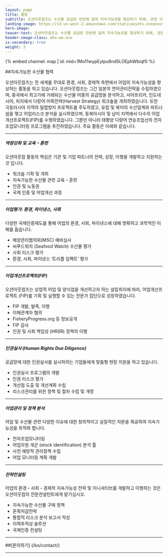 ```yaml
---
layout: page 
title: 활동
subtitle: 오션아웃컴즈는 수산물 공급망 전반에 걸쳐 지속가능성을 향상하기 위해, 관련 이해관계자들과 협력하여 과학적 이니셔티브를 발굴, 개발, 실행하고 있습니다. 이를 통해 사람과 지구를 위한 환경적, 사회⋅경제적 성과를 도출하고 있습니다. 다양한 이해관계자들과 협업하여 어업 관련 프로젝트, 수산물 구매, 어업관리제도 개선, 수산 NGO 활동 등을 지원하고 있습니다. 
landing-image: https://s3-us-west-2.amazonaws.com/staticassets.oceanoutcomes.org/rollover+images/vision-and-mission-hover.jpg
hero-image:
teaser-text: 오션아웃컴즈는 수산물 공급망 전반에 걸쳐 지속가능성을 향상하기 위해, 관련 이해관계자들과 협력하여 과학적 이니셔티브를 발굴, 개발, 실행하고 있습니다. 이를 통해 사람과 지구를 위한 환경적, 사회⋅경제적 성과를 도출하고 있습니다. 다양한 이해관계자들과 협업하여 어업 관련 프로젝트, 수산물 구매, 어업관리제도 개선, 수산 NGO 활동 등을 지원하고 있습니다. 
header-image-class: who-we-are
is-secondary: true
weight: 3
---
```


<div class="map-section">
  <div class="grid-container">
    {% embed channel: map | id: mid=1Mo11wypEylpu9nd5LOEphWbiqf0 %}
  </div>
</div>

##지속가능한 수산물 협력

오션아웃컴즈는 전 세계를 무대로 환경, 사회, 경제적 측면에서 어업의 지속가능성을 향상하는 활동을 하고 있습니다. 오션아웃컴즈는 그간 일본의 연어관리전략을 수립하였으며, 중국에서 최고가에 거래되는 수산물 어종의 공급망을 분석하고, 서아프리카, 인도네시아, 피지에서 다랑어 어획전략(Harvest Strategy) 워크숖을 개최하였습니다. 또한 극동러시아 지역의 밀렵방지 프로젝트를 주도하였고, 유럽 및 북미의 수산업계와 파트너쉽을 맺고 어업리스크 분석을 실시하였으며, 동북아시아 및 남미 지역에서 다수의 어업개선프로젝트(FIP)를 수행하였습니다. 그뿐만 아니라 태평양 다랑어 연승조업선의 전자조업모니터링 프로그램을 추진하였습니다. 주요 활동은 아래와 같습니다. 

----

##### 역량강화 및 교육・훈련
 
오션아웃컴 활동의 핵심은 기관 및 기업 파트너의 전략, 성장, 이행을 개발하고 지원하는 것 입니다. 

* 워크숍 기획 및 개최
* 지속가능한 수산물 관련 교육・훈련
* 인권 및 노동권 
* 국제 인증 및 어업개선 과정

----

##### 어업평가: 환경, 파이낸스, 사회
 
다양한 국제인증제도를 통해 어업의 환경, 사회, 파이낸스에 대해 명확하고 과학적인 이해를 돕습니다. 

* 해양관리협의회(MSC) 예비심사
* 씨푸드워치 (Seafood Watch) 수산물 평가
* 사회 리스크 평가
* 환경, 사회, 파이낸스 ‘트리플 임팩트’ 평가
  
----

##### 어업개선프로젝트(FIP)

오션아웃컴즈는 상업적 어업 및 양식업을 개선하고자 하는 설립취지에 따라, 어업개선프로젝트 (FIP)를 기획 및 실행할 수 있는 전문가 집단으로 성장하였습니다. 

* FIP 개발, 발족, 이행
* 이해관계자 협의
* FisheryProgress.org 등 정보공개
* FIP 감사
* 인권 및 사회 책임성 (HRSR) 정책의 이행

----

##### 인권실사 (Human Rights Due Diligence)
 
공급망에 대한 인권실사를 실시하려는 기업들에게 맞춤형 현장 지원을 하고 있습니다. 

* 인권실사 프로그램의 개발
* 인권 리스크 평가
* 개선점 도출 및 개선계획 수립
* 리스크관리를 위한 정책 및 절차 수립 및 개정

----

##### 어업관리 및 정책 분석
 
어업 및 수산물 관련 다양한 이슈에 대한 창의적이고 실질적인 자문을 제공하여 지속가능성을 최적화 합니다. 

* 전자조업모니터링
* 어업자원 개군 (stock identification) 분석 툴
* 사전 예방적 관리정책 수립
* 어업 모니터링 계획 개발

----

##### 전략컨설팅

어업의 환경・사회・경제적 지속가능성 전략 및 이니셔티브를 개발하고 이행하는 것은 오션아웃컴의 전문컨설턴트에게 맡기십시오. 

* 지속가능한 수산물 구매 정책
* 혼획저감전략
* 통합적 리스크 분석 보고서 작성
* 이력추적성 솔루션
* 국제인증 컨설팅

----

##[문의하기] (/ko/contact/)

---
